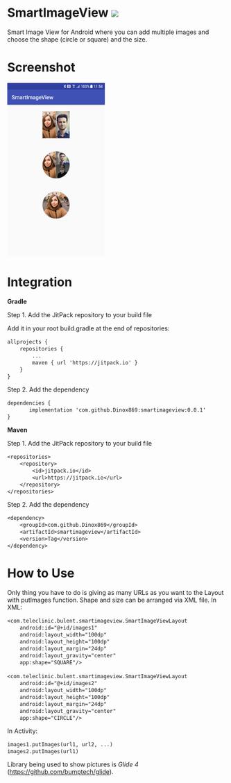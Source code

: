 # SmartImageView [![](https://jitpack.io/v/Dinox869/smartimageview.svg)](https://jitpack.io/#Dinox869/smartimageview)
Smart Image View for Android where you can add multiple images and choose the shape (circle or square) and the size.


# Screenshot
<img src="Screenshot_20171229-115827.png" height="400" />

# Integration

<b>Gradle</b>

Step 1. Add the JitPack repository to your build file

Add it in your root build.gradle at the end of repositories:

	allprojects {
		repositories {
			...
			maven { url 'https://jitpack.io' }
		}
	}
Step 2. Add the dependency

	dependencies {
	       implementation 'com.github.Dinox869:smartimageview:0.0.1'
	}

<b>Maven</b>

Step 1. Add the JitPack repository to your build file
	
	<repositories>
		<repository>
		    <id>jitpack.io</id>
		    <url>https://jitpack.io</url>
		</repository>
	</repositories>
	
Step 2. Add the dependency

	<dependency>
	    <groupId>com.github.Dinox869</groupId>
	    <artifactId>smartimageview</artifactId>
	    <version>Tag</version>
	</dependency>
	
# How to Use

Only thing you have to do is giving as many URLs as you want to the Layout with putImages function. Shape and size can be arranged via XML file. 
In XML:

    <com.teleclinic.bulent.smartimageview.SmartImageViewLayout
        android:id="@+id/images1"
        android:layout_width="100dp"
        android:layout_height="100dp"
        android:layout_margin="24dp"
        android:layout_gravity="center"
        app:shape="SQUARE"/>

    <com.teleclinic.bulent.smartimageview.SmartImageViewLayout
        android:id="@+id/images2"
        android:layout_width="100dp"
        android:layout_height="100dp"
        android:layout_margin="24dp"
        android:layout_gravity="center"
        app:shape="CIRCLE"/>
	
In Activity:

	images1.putImages(url1, url2, ...)
	images2.putImages(url1)
	
Library being used to show pictures is *Glide 4* (https://github.com/bumptech/glide).
